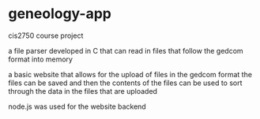 # geneology-app
cis2750 course project

a file parser developed in C that can read in files that follow the gedcom format into memory

a basic website that allows for the upload of files in the gedcom format the files can be saved and then the contents of the files can be used to sort through the data in the files that are uploaded 

node.js was used for the website backend

